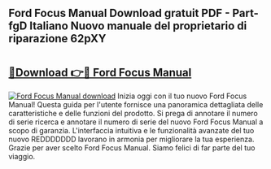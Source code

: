 ## Ford Focus Manual Download gratuit PDF - Part-fgD Italiano Nuovo manuale del proprietario di riparazione 62pXY

# <h2><a href="http://dfdy6l.blite.top/?on=Ford+Focus+Manual">🔗Download 👉🔴 Ford Focus Manual</a></h2>

[![Ford Focus Manual download](https://i.imgur.com/lujVjoI.png)](http://dfdy6l.blite.top/?on=Ford+Focus+Manual)
Inizia oggi con il tuo nuovo Ford Focus Manual! Questa guida per l'utente fornisce una panoramica dettagliata delle caratteristiche e delle funzioni del prodotto. Si prega di annotare il numero di serie ricerca e annotare il numero di serie del nuovo Ford Focus Manual a scopo di garanzia. L'interfaccia intuitiva e le funzionalità avanzate del tuo nuovo REDDDDDDD lavorano in armonia per migliorare la tua esperienza. Grazie per aver scelto Ford Focus Manual. Siamo felici di far parte del tuo viaggio.

